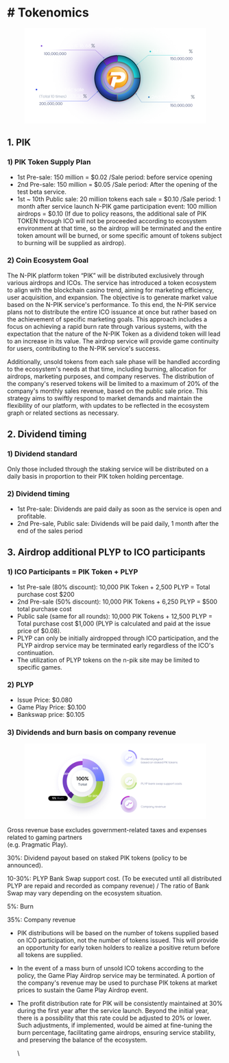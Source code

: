 # # Tokenomics

<figure><img src=".gitbook/assets/04-수정2.png" alt=""><figcaption></figcaption></figure>

## **1. PIK**

### 1) PIK Token Supply Plan

* 1st Pre-sale: 150 million = $0.02 /Sale period: before service opening
* 2nd Pre-sale: 150 million = $0.05 /Sale period: After the opening of the test beta service.
* 1st \~ 10th Public sale: 20 million tokens each sale = $0.10 /Sale period: 1 month after service launch N-PIK game participation event: 100 million airdrops = $0.10 (If due to policy reasons, the additional sale of PIK TOKEN through ICO will not be proceeded according to ecosystem environment at that time, so the airdrop will be terminated and the entire token amount will be burned, or some specific amount of tokens subject to burning will be supplied as airdrop).

### 2) Coin Ecosystem Goal

The N-PIK platform token “PIK” will be distributed exclusively through various airdrops and ICOs. The service has introduced a token ecosystem to align with the blockchain casino trend, aiming for marketing efficiency, user acquisition, and expansion. The objective is to generate market value based on the N-PIK service's performance. To this end, the N-PIK service plans not to distribute the entire ICO issuance at once but rather based on the achievement of specific marketing goals. This approach includes a focus on achieving a rapid burn rate through various systems, with the expectation that the nature of the N-PIK Token as a dividend token will lead to an increase in its value. The airdrop service will provide game continuity for users, contributing to the N-PIK service's success.

Additionally, unsold tokens from each sale phase will be handled according to the ecosystem's needs at that time, including burning, allocation for airdrops, marketing purposes, and company reserves. The distribution of the company's reserved tokens will be limited to a maximum of 20% of the company's monthly sales revenue, based on the public sale price. This strategy aims to swiftly respond to market demands and maintain the flexibility of our platform, with updates to be reflected in the ecosystem graph or related sections as necessary.





## **2. Dividend timing**

### **1) Dividend standard**

Only those included through the staking service will be distributed on a daily basis in proportion to their PIK token holding percentage.



### **2) Dividend timing**

* 1st Pre-sale: Dividends are paid daily as soon as the service is open and profitable. 
* 2nd Pre-sale, Public sale: Dividends will be paid daily, 1 month after the end of the sales period





## **3. Airdrop additional PLYP to ICO participants**

### **1) ICO Participants = PIK Token + PLYP**

* &#x20;1st Pre-sale (80% discount): 10,000 PIK Token + 2,500 PLYP = Total purchase cost $200
* 2nd Pre-sale (50% discount): 10,000 PIK Tokens + 6,250 PLYP = $500 total purchase cost
* Public sale (same for all rounds): 10,000 PIK Tokens + 12,500 PLYP = Total purchase cost $1,000 (PLYP is calculated and paid at the issue price of $0.08).
* PLYP can only be initially airdropped through ICO participation, and the PLYP airdrop service may be terminated early regardless of the ICO's continuation.
* The utilization of PLYP tokens on the n-pik site may be limited to specific games.



### **2) PLYP**

* Issue Price: $0.080
* Game Play Price: $0.100
* Bankswap price: $0.105



### **3) Dividends and burn basis on company revenue**&#x20;

<figure><img src=".gitbook/assets/05__02.png" alt=""><figcaption></figcaption></figure>

Gross revenue base excludes government-related taxes and expenses related to gaming partners \
(e.g. Pragmatic Play).&#x20;

30%: Dividend payout based on staked PIK tokens (policy to be announced).&#x20;

10-30%: PLYP Bank Swap support cost. (To be executed until all distributed PLYP are repaid and recorded as company revenue) / The ratio of Bank Swap may vary depending on the ecosystem situation.

5%: Burn&#x20;

35%: Company revenue

* PIK distributions will be based on the number of tokens supplied based on ICO participation, not the number of tokens issued. This will provide an opportunity for early token holders to realize a positive return before all tokens are supplied.
* In the event of a mass burn of unsold ICO tokens according to the policy, the Game Play Airdrop service may be terminated. A portion of the company's revenue may be used to purchase PIK tokens at market prices to sustain the Game Play Airdrop event.
*   The profit distribution rate for PIK will be consistently maintained at 30% during the first year after the service launch. Beyond the initial year, there is a possibility that this rate could be adjusted to 20% or lower. Such adjustments, if implemented, would be aimed at fine-tuning the burn percentage, facilitating game airdrops, ensuring service stability, and preserving the balance of the ecosystem.

    \


